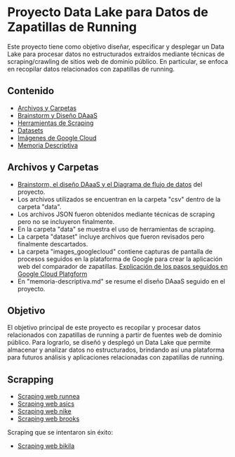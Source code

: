 # Proyecto Data Lake para Datos de Zapatillas de Running

Este proyecto tiene como objetivo diseñar, especificar y desplegar un Data Lake para procesar datos no estructurados extraídos mediante técnicas de scraping/crawling de sitios web de dominio público. En particular, se enfoca en recopilar datos relacionados con zapatillas de running.

## Contenido

- [Archivos y Carpetas](#archivos-y-carpetas)
- [Brainstorm y Diseño DAaaS](#brainstorm-y-diseño-daaas)
- [Herramientas de Scraping](#herramientas-de-scraping)
- [Datasets](#datasets)
- [Imágenes de Google Cloud](#imágenes-de-google-cloud)
- [Memoria Descriptiva](#memoria-descriptiva)

## Archivos y Carpetas

- [Brainstorm, el diseño DAaaS y el Diagrama de flujo de datos](https://docs.google.com/document/d/1M1Q_gQkZJdXR44k0C5f7nL7Loerik3JTwy9DgdBsIOI/edit?usp=sharing) del proyecto.
- Los archivos utilizados se encuentran en la carpeta "csv" dentro de la carpeta "data".
- Los archivos JSON fueron obtenidos mediante técnicas de scraping pero no se incluyeron finalmente.
- En la carpeta "data" se muestra el uso de herramientas de scraping.
- La carpeta "dataset" incluye archivos que fueron revisados pero finalmente descartados.
- La carpeta "images_googlecloud" contiene capturas de pantalla de procesos seguidos en la plataforma de Google para crear la aplicación web del comparador de zapatillas. [Explicación de los pasos seguidos en Google Cloud Platgform](https://colab.research.google.com/drive/1nAFmdt4Wmwoc7VzNdYBFdJp6YHfU2jOm?usp=sharing)
- En "memoria-descriptiva.md" se resume el diseño DAaaS seguido en el proyecto.

## Objetivo

El objetivo principal de este proyecto es recopilar y procesar datos relacionados con zapatillas de running a partir de fuentes web de dominio público. Para lograrlo, se diseñó y desplegó un Data Lake que permite almacenar y analizar datos no estructurados, brindando así una plataforma para futuros análisis y aplicaciones relacionadas con zapatillas de running.

## Scrapping

- [Scraping web runnea](https://colab.research.google.com/drive/1X0Pathnm0i354dAaWRYBtCppdiQWqP99?usp=sharing)
- [Scraping web asics](https://colab.research.google.com/drive/1b7WoZZHC_-rgi0PxajR70vAcyNDHgD2N?usp=sharing)
- [Scraping web nike](https://colab.research.google.com/drive/1Rx9DlkpwKtUY2ZTfNbF3m_YIjVHIntiT?usp=sharing)
- [Scraping web brooks](https://colab.research.google.com/drive/1yD_7XfKP6U4QENaBa_KdS2HSHMdnGhZc?usp=sharing)

Scraping que se intentaron sin éxito:
- [Scraping web bikila](https://colab.research.google.com/drive/1LASY5Al3a_zgZjcq_tqXUjKQIgPFx0M-?usp=sharing)
